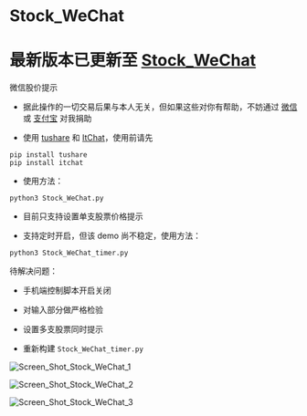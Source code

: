 # Stock_WeChat

# 最新版本已更新至 [Stock_WeChat](https://github.com/ipreacher/Stock_WeChat)


微信股价提示

* 据此操作的一切交易后果与本人无关，但如果这些对你有帮助，不妨通过 [微信](http://ol5pvu2w5.bkt.clouddn.com/wechat.JPG) 或 [支付宝](http://ol5pvu2w5.bkt.clouddn.com/Alipay.JPG) 对我捐助

* 使用 [tushare](https://github.com/waditu/tushare) 和 [ItChat](https://github.com/littlecodersh/ItChat)，使用前请先
```
pip install tushare
pip install itchat
```

* 使用方法：

```
python3 Stock_WeChat.py
```

* 目前只支持设置单支股票价格提示

* 支持定时开启，但该 demo 尚不稳定，使用方法：

```
python3 Stock_WeChat_timer.py
```

待解决问题：

* 手机端控制脚本开启关闭

* 对输入部分做严格检验

* 设置多支股票同时提示

* 重新构建 `Stock_WeChat_timer.py`

![Screen_Shot_Stock_WeChat_1](https://github.com/ipreacher/tricks/blob/master/Stock_WeChat/Screen_Shot_Stock_WeChat_1.png)

![Screen_Shot_Stock_WeChat_2](https://github.com/ipreacher/tricks/blob/master/Stock_WeChat/Screen_Shot_Stock_WeChat_2.png)

![Screen_Shot_Stock_WeChat_3](https://github.com/ipreacher/tricks/blob/master/Stock_WeChat/Screen_Shot_spyder_python3.6.png)